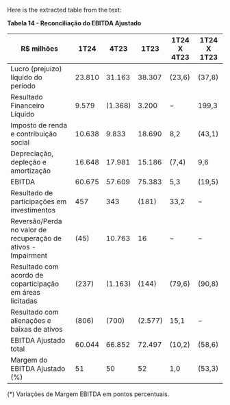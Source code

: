 Here is the extracted table from the text:

**Tabela 14 - Reconciliação do EBITDA Ajustado**

| R$ milhões                                                                  | 1T24   | 4T23   | 1T23   | 1T24 X 4T23 | 1T24 X 1T23 |
|-----------------------------------------------------------------------------|--------|--------|--------|-------------|-------------|
| Lucro (prejuízo) líquido do período                                        | 23.810 | 31.163 | 38.307 | (23,6)      | (37,8)      |
| Resultado Financeiro Líquido                                                | 9.579  | (1.368)| 3.200  | −           | 199,3       |
| Imposto de renda e contribuição social                                     | 10.638 | 9.833  | 18.690 | 8,2         | (43,1)      |
| Depreciação, depleção e amortização                                        | 16.648 | 17.981 | 15.186 | (7,4)       | 9,6         |
| EBITDA                                                                     | 60.675 | 57.609 | 75.383 | 5,3         | (19,5)      |
| Resultado de participações em investimentos                                  | 457    | 343    | (181)  | 33,2        | −           |
| Reversão/Perda no valor de recuperação de ativos - Impairment               | (45)   | 10.763 | 16     | −           | −           |
| Resultado com acordo de coparticipação em áreas licitadas                   | (237)  | (1.163)| (144)  | (79,6)      | (90,8)      |
| Resultado com alienações e baixas de ativos                                 | (806)  | (700)  | (2.577)| 15,1        | −           |
| EBITDA Ajustado total                                                      | 60.044 | 66.852 | 72.497 | (10,2)      | (58,6)      |
| Margem do EBITDA Ajustado (%)                                               | 51     | 50     | 52     | 1,0         | (53,3)      |

(*) Variações de Margem EBITDA em pontos percentuais.